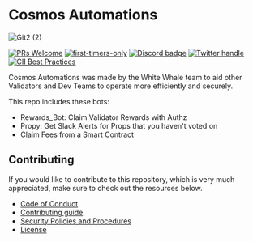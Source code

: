 # Cosmos Automations

![Git2 (2)](https://user-images.githubusercontent.com/111542162/230439651-52512bea-76af-468c-ad39-d4692fa831d6.png)

[![PRs Welcome](https://img.shields.io/badge/PRs-welcome-brightgreen.svg?style=flat-square)](https://makeapullrequest.com)
[![first-timers-only](https://img.shields.io/badge/first--timers--only-friendly-blue.svg?style=flat-square)](https://www.firsttimersonly.com/)
[![Discord badge][]][discord invite]
[![Twitter handle][]][twitter badge]
[![CII Best Practices](https://bestpractices.coreinfrastructure.org/projects/6401/badge)](https://bestpractices.coreinfrastructure.org/projects/6401)

[discord invite]: https://discord.com/invite/tSxyyCWgYX
[discord badge]: https://img.shields.io/discord/908044702794801233
[twitter handle]: https://img.shields.io/twitter/follow/WhiteWhaleDefi.svg?style=social&label=Follow
[twitter badge]: https://twitter.com/intent/follow?screen_name=WhiteWhaleDefi

Cosmos Automations was made by the White Whale team to aid other Validators and Dev Teams to operate more efficiently and securely. 

This repo includes these bots:

- Rewards_Bot: Claim Validator Rewards with Authz
- Propy: Get Slack Alerts for Props that you haven't voted on
- Claim Fees from a Smart Contract

## Contributing

If you would like to contribute to this repository, which is very much appreciated, make sure to check out the resources below.

- [Code of Conduct](./docs/CODE_OF_CONDUCT.md)
- [Contributing guide](./docs/CONTRIBUTING.md)
- [Security Policies and Procedures](./docs/SECURITY.md)
- [License](./LICENSE)
